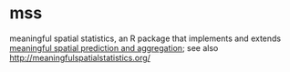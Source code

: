 mss
===

meaningful spatial statistics, an R package that implements and extends [meaningful spatial prediction and aggregation](http://www.sciencedirect.com/science/article/pii/S1364815213001977); see also http://meaningfulspatialstatistics.org/
